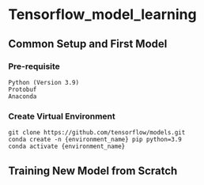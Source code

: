 # Tensorflow_model_learning

## Common Setup and First Model
### Pre-requisite
    Python (Version 3.9) 
    Protobuf
    Anaconda
### Create Virtual Environment
```
git clone https://github.com/tensorflow/models.git
conda create -n {environment_name} pip python=3.9
conda activate {environment_name}
```


## Training New Model from Scratch
